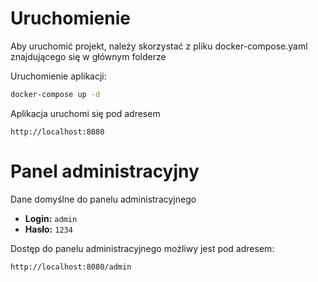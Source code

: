 # Uruchomienie

Aby uruchomić projekt, należy skorzystać z pliku docker-compose.yaml znajdującego się w głównym folderze

Uruchomienie aplikacji:
```sh
docker-compose up -d
```
Aplikacja uruchomi się pod adresem 
```
http://localhost:8080
```

# Panel administracyjny

Dane domyślne do panelu administracyjnego
- **Login:** `admin`
- **Hasło:** `1234`

Dostęp do panelu administracyjnego możliwy jest pod adresem:
```
http://localhost:8080/admin
```

